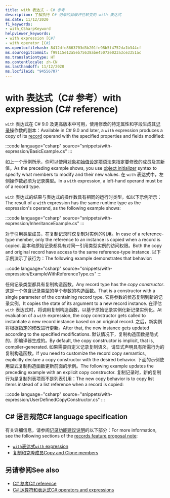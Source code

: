```yaml
---
title: with 表达式 - C# 参考
description: 了解执行 C# 记录的非破坏性转变的 with 表达式
ms.date: 11/12/2020
f1_keywords:
- with_CSharpKeyword
helpviewer_keywords:
- with expression [C#]
- with operator [C#]
ms.openlocfilehash: 8412dfe8663703d3b201fe98b5f4752da1b344cf
ms.sourcegitcommit: f99115e12a5eb75638abe45072e023a3ce3351ac
ms.translationtype: HT
ms.contentlocale: zh-CN
ms.lasthandoff: 11/12/2020
ms.locfileid: "94556707"
---
```

# <a name="with-expression-c-reference"></a><span data-ttu-id="4c3cb-103">with 表达式（C# 参考）</span><span class="sxs-lookup"><span data-stu-id="4c3cb-103">with expression (C# reference)</span></span>

<span data-ttu-id="4c3cb-104">`with` 表达式在 C# 9.0 及更高版本中可用，使用修改的特定属性和字段生成其[记录](../../whats-new/csharp-9.md#record-types)操作数的副本：</span><span class="sxs-lookup"><span data-stu-id="4c3cb-104">Available in C# 9.0 and later, a `with` expression produces a copy of its [record](../../whats-new/csharp-9.md#record-types) operand with the specified properties and fields modified:</span></span>

:::code language="csharp" source="snippets/with-expression/BasicExample.cs" :::

<span data-ttu-id="4c3cb-105">如上一个示例所示，你可以使用[对象初始值设定项](../../programming-guide/classes-and-structs/object-and-collection-initializers.md)语法来指定要修改的成员及其新值。</span><span class="sxs-lookup"><span data-stu-id="4c3cb-105">As the preceding example shows, you use [object initializer](../../programming-guide/classes-and-structs/object-and-collection-initializers.md) syntax to specify what members to modify and their new values.</span></span> <span data-ttu-id="4c3cb-106">在 `with` 表达式中，左侧操作数必须为记录类型。</span><span class="sxs-lookup"><span data-stu-id="4c3cb-106">In a `with` expression, a left-hand operand must be of a record type.</span></span>

<span data-ttu-id="4c3cb-107">`with` 表达式的结果与表达式的操作数具有相同的运行时类型，如以下示例所示：</span><span class="sxs-lookup"><span data-stu-id="4c3cb-107">The result of a `with` expression has the same runtime type as the expression's operand, as the following example shows:</span></span>

:::code language="csharp" source="snippets/with-expression/InheritanceExample.cs" :::

<span data-ttu-id="4c3cb-108">对于引用类型成员，在复制记录时仅复制对实例的引用。</span><span class="sxs-lookup"><span data-stu-id="4c3cb-108">In case of a reference-type member, only the reference to an instance is copied when a record is copied.</span></span> <span data-ttu-id="4c3cb-109">副本和原始记录都具有对同一引用类型实例的访问权限。</span><span class="sxs-lookup"><span data-stu-id="4c3cb-109">Both the copy and original record have access to the same reference-type instance.</span></span> <span data-ttu-id="4c3cb-110">以下示例演示了该行为：</span><span class="sxs-lookup"><span data-stu-id="4c3cb-110">The following example demonstrates that behavior:</span></span>

:::code language="csharp" source="snippets/with-expression/ExampleWithReferenceType.cs" :::

<span data-ttu-id="4c3cb-111">任何记录类型都具有复制构造函数。</span><span class="sxs-lookup"><span data-stu-id="4c3cb-111">Any record type has the *copy constructor*.</span></span> <span data-ttu-id="4c3cb-112">这是一个包含记录类型的单个参数的构造函数。</span><span class="sxs-lookup"><span data-stu-id="4c3cb-112">That is a constructor with a single parameter of the containing record type.</span></span> <span data-ttu-id="4c3cb-113">它将参数的状态复制到新的记录实例。</span><span class="sxs-lookup"><span data-stu-id="4c3cb-113">It copies the state of its argument to a new record instance.</span></span> <span data-ttu-id="4c3cb-114">在评估 `with` 表达式时，将调用复制构造函数，以基于原始记录实例化新记录实例化。</span><span class="sxs-lookup"><span data-stu-id="4c3cb-114">At evaluation of a `with` expression, the copy constructor gets called to instantiate a new record instance based on an original record.</span></span> <span data-ttu-id="4c3cb-115">之后，新实例将根据指定的修改进行更新。</span><span class="sxs-lookup"><span data-stu-id="4c3cb-115">After that, the new instance gets updated according to the specified modifications.</span></span> <span data-ttu-id="4c3cb-116">默认情况下，复制构造函数是隐式的，即编译器生成的。</span><span class="sxs-lookup"><span data-stu-id="4c3cb-116">By default, the copy constructor is implicit, that is, compiler-generated.</span></span> <span data-ttu-id="4c3cb-117">如果需要自定义记录复制语义，请显式声明具有所需行为的复制构造函数。</span><span class="sxs-lookup"><span data-stu-id="4c3cb-117">If you need to customize the record copy semantics, explicitly declare a copy constructor with the desired behavior.</span></span> <span data-ttu-id="4c3cb-118">下面的示例使用显式复制构造函数更新前面的示例。</span><span class="sxs-lookup"><span data-stu-id="4c3cb-118">The following example updates the preceding example with an explicit copy constructor.</span></span> <span data-ttu-id="4c3cb-119">复制记录时，新的复制行为是复制列表项而不是列表引用：</span><span class="sxs-lookup"><span data-stu-id="4c3cb-119">The new copy behavior is to copy list items instead of a list reference when a record is copied:</span></span>

:::code language="csharp" source="snippets/with-expression/UserDefinedCopyConstructor.cs" :::

## <a name="c-language-specification"></a><span data-ttu-id="4c3cb-120">C# 语言规范</span><span class="sxs-lookup"><span data-stu-id="4c3cb-120">C# language specification</span></span>

<span data-ttu-id="4c3cb-121">有关详细信息，请参阅[记录功能建议说明](~/_csharplang/proposals/csharp-9.0/records.md)的以下部分：</span><span class="sxs-lookup"><span data-stu-id="4c3cb-121">For more information, see the following sections of the [records feature proposal note](~/_csharplang/proposals/csharp-9.0/records.md):</span></span>

- [<span data-ttu-id="4c3cb-122">`with`表达式</span><span class="sxs-lookup"><span data-stu-id="4c3cb-122">`with` expression</span></span>](~/_csharplang/proposals/csharp-9.0/records.md#with-expression)
- [<span data-ttu-id="4c3cb-123">复制和克隆成员</span><span class="sxs-lookup"><span data-stu-id="4c3cb-123">Copy and Clone members</span></span>](~/_csharplang/proposals/csharp-9.0/records.md#copy-and-clone-members)

## <a name="see-also"></a><span data-ttu-id="4c3cb-124">另请参阅</span><span class="sxs-lookup"><span data-stu-id="4c3cb-124">See also</span></span>

- [<span data-ttu-id="4c3cb-125">C# 参考</span><span class="sxs-lookup"><span data-stu-id="4c3cb-125">C# reference</span></span>](../index.md)
- [<span data-ttu-id="4c3cb-126">C# 运算符和表达式</span><span class="sxs-lookup"><span data-stu-id="4c3cb-126">C# operators and expressions</span></span>](index.md)
